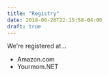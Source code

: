 ```yaml
---
title: "Registry"
date: 2018-06-28T22:15:58-04:00
draft: true
---
```

We're registered at...

* Amazon.com
* Yourmom.NET

